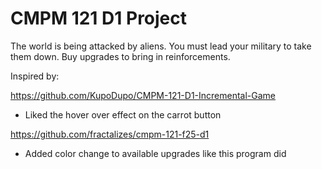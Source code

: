 # CMPM 121 D1 Project

The world is being attacked by aliens. You must lead your military to take them down. Buy upgrades to bring in reinforcements.

Inspired by:

https://github.com/KupoDupo/CMPM-121-D1-Incremental-Game

- Liked the hover over effect on the carrot button

https://github.com/fractalizes/cmpm-121-f25-d1

- Added color change to available upgrades like this program did
